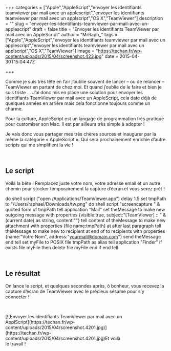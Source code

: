 +++
categories = ["Apple","AppleScript","envoyer les identifiants teamviewer par mail avec un applescript","envoyer les identifiants teamviewer par mail avec un applscript","OS X","TeamViewer"]
description = ""
slug = "envoyer-les-identifiants-teamviewer-par-mail-avec-un-applescript"
draft = false
title = "Envoyer les identifiants TeamViewer par mail avec un AppleScript"
author = "MrRaph_"
tags = ["Apple","AppleScript","envoyer les identifiants teamviewer par mail avec un applescript","envoyer les identifiants teamviewer par mail avec un applscript","OS X","TeamViewer"]
image = "https://techan.fr/wp-content/uploads/2015/04/screenshot.423.jpg"
date = 2015-04-30T15:04:47Z

+++


Comme je suis très tête en l’air j’oublie souvent de lancer – ou de relancer – TeamViewer en partant de chez moi. Et quand j’oublie de le faire et bien je suis triste … J’ai donc mis en place une solution pour envoyer les identifiants TeamViewer par mail avec un AppleScript, cela date déjà de quelques années en arrière mais cela fonctionne toujours comme un charme.

Pour la culture, AppleScript est un langage de programmation très pratique pour customiser son Mac. Il est par ailleurs très simple à adopter !

Je vais donc vous partager mes très chères sources et inaugurer par la même la catégorie « AppleScript ». Qui sera prochainement enrichie d’autre scripts qui me simplifient la vie !

 


## Le script

Voilà la bête ! Remplacez juste votre nom, votre adresse email et un autre chemin pour stocker temporairement la capture d’écran et vous serez prêt !

do shell script ("open /Applications/TeamViewer.app") delay 1.5 set tmpPath to "/Users/raphael/Downloads/tw.png" do shell script "screencapture " & quoted form of tmpPath tell application "Mail" set theMessage to make new outgoing message with properties {visible:true, subject:"[TeamViewer] :: " & (current date) as string, content:""} tell content of theMessage to make new attachment with properties {file name:tmpPath} at after last paragraph tell theMessage to make new to recipient at end of to recipients with properties {name:"Votre Nom", address:"yourmail@domain.com"} send theMessage end tell set myFile to POSIX file tmpPath as alias tell application "Finder" if exists file myFile then delete file myFile end if end tell

 


## Le résultat

On lance le script, et quelques secondes après, ô bonheur, vous recevez la capture d’écran de TeamViewer avec le précieux sésame pour s’y connecter !

 

<div class="wp-caption aligncenter" id="attachment_1303" style="width: 366px">[![Envoyer les identifiants TeamViewer par mail avec un ApplScript](https://techan.fr/wp-content/uploads/2015/04/screenshot.4201.jpg)](https://techan.fr/wp-content/uploads/2015/04/screenshot.4201.jpg)Et voilà le travail !

</div> 


